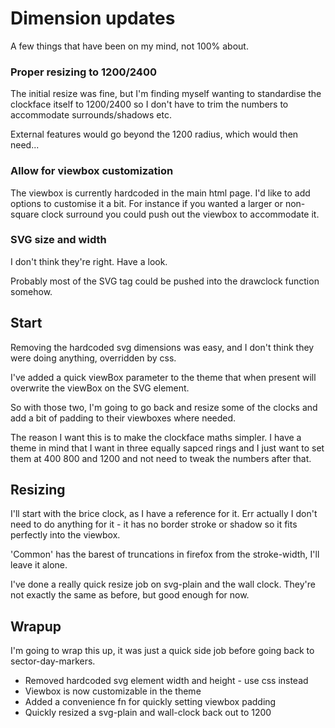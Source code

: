 Dimension updates
=================

A few things that have been on my mind, not 100% about.


### Proper resizing to 1200/2400

The initial resize was fine, but I'm finding myself wanting to standardise the clockface itself to 1200/2400 so I don't have to trim the numbers to accommodate surrounds/shadows etc.

External features would go beyond the 1200 radius, which would then need...


### Allow for viewbox customization

The viewbox is currently hardcoded in the main html page.
I'd like to add options to customise it a bit.
For instance if you wanted a larger or non-square clock surround you could push out the viewbox to accommodate it.


### SVG size and width

I don't think they're right. Have a look.

Probably most of the SVG tag could be pushed into the drawclock function somehow.



Start
-----
Removing the hardcoded svg dimensions was easy, and I don't think they were doing anything, overridden by css.

I've added a quick viewBox parameter to the theme that when present will overwrite the viewBox on the SVG element.

So with those two, I'm going to go back and resize some of the clocks and add a bit of padding to their viewboxes where needed.

The reason I want this is to make the clockface maths simpler.
I have a theme in mind that I want in three equally sapced rings and I just want to set them at 400 800 and 1200 and not need to tweak the numbers after that.

Resizing
--------
I'll start with the brice clock, as I have a reference for it.
Err actually I don't need to do anything for it - it has no border stroke or shadow so it fits perfectly into the viewbox.

'Common' has the barest of truncations in firefox from the stroke-width, I'll leave it alone.

I've done a really quick resize job on svg-plain and the wall clock.
They're not exactly the same as before, but good enough for now.


Wrapup
------

I'm going to wrap this up, it was just a quick side job before going back to sector-day-markers.

* Removed hardcoded svg element width and height - use css instead
* Viewbox is now customizable in the theme
* Added a convenience fn for quickly setting viewbox padding
* Quickly resized a svg-plain and wall-clock back out to 1200








